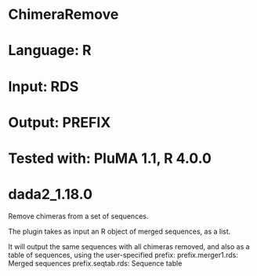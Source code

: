 # ChimeraRemove
# Language: R
# Input: RDS
# Output: PREFIX
# Tested with: PluMA 1.1, R 4.0.0
# dada2_1.18.0

Remove chimeras from a set of sequences.

The plugin takes as input an R object of merged sequences, as a list.

It will output the same sequences with all chimeras removed, and also as a table of sequences, using the user-specified prefix:
prefix.merger1.rds: Merged sequences
prefix.seqtab.rds: Sequence table

